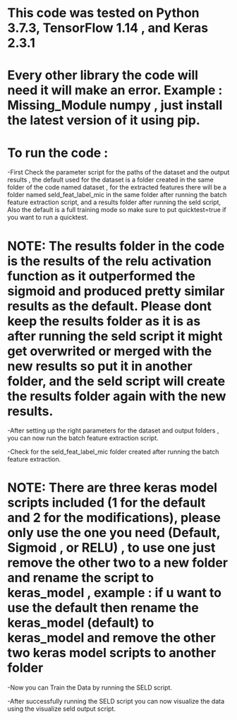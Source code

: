 # This code was tested on Python 3.7.3, TensorFlow 1.14 , and Keras 2.3.1
# Every other library the code will need it will make an error. Example : Missing_Module numpy , just install the latest version of it using pip.


# To run the code :
-First Check the parameter script for the paths of the dataset and the output results , the default used for the dataset is a folder created in the same folder of the code named dataset , for the extracted features there will be a folder named seld_feat_label_mic in the same folder after running the batch feature extraction script, and a results folder after running the seld script, Also the default is a full training mode so make sure to put quicktest=true if you want to run a quicktest.

# NOTE: The results folder in the code is the results of the relu activation function as it outperformed the sigmoid and produced pretty similar results as the default. Please dont keep the results folder as it is as after running the seld script it might get overwrited or merged with the new results so put it in another folder, and the seld script will create the results folder again with the new results.

-After setting up the right parameters for the dataset and output folders , you can now run the batch feature extraction script.

-Check for the seld_feat_label_mic folder created after running the batch feature extraction.

# NOTE: There are three keras model scripts included (1 for the default and 2 for the modifications), please only use the one you need (Default, Sigmoid , or RELU) , to use one just remove the other two to a new folder and rename the script to keras_model , example : if u want to use the default then rename the keras_model (default) to keras_model and remove the other two keras model scripts to another folder

-Now you can Train the Data by running the SELD script.

-After successfully running the SELD script you can now visualize the data using the visualize seld output script.
